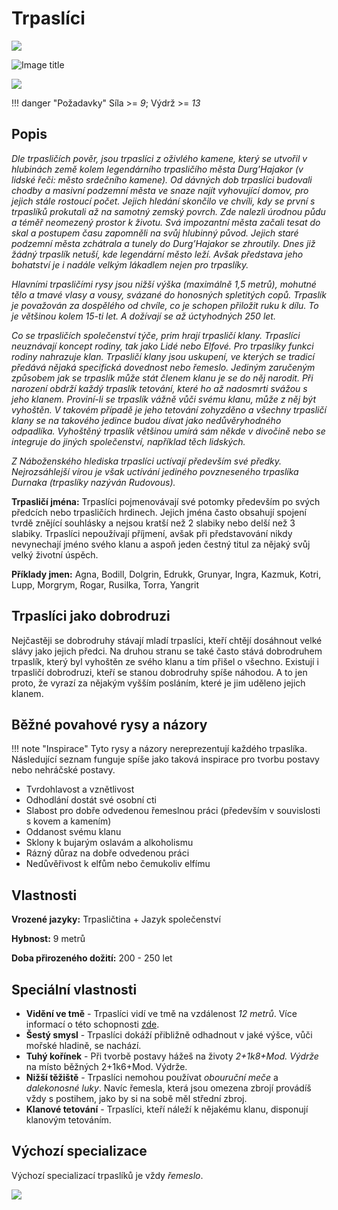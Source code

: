 # Trpaslíci

<img src="/assets/sep_line.png"/>

![Image title](/assets/OW/races/Dwarf.png)

<img src="/assets/sep_line.png"/>

!!! danger "Požadavky"
    Síla >= *9*; Výdrž >= *13*

## Popis

*Dle trpasličích pověr, jsou trpaslíci z oživlého kamene, který se utvořil v hlubinách země kolem legendárního trpasličího města Durg’Hajakor (v lidské řeči: město srdečního kamene). Od dávných dob trpaslíci budovali chodby a masivní podzemní města ve snaze najít vyhovující domov, pro jejich stále rostoucí počet. Jejich hledání skončilo ve chvíli, kdy se první s trpaslíků prokutali až na samotný zemský povrch. Zde nalezli úrodnou půdu a téměř neomezený prostor k životu. Svá impozantní města začali tesat do skal a postupem času zapomněli na svůj hlubinný původ. Jejich staré podzemní města zchátrala a tunely do Durg’Hajakor se zhroutily. Dnes již žádný trpaslík netuší, kde legendární město leží. Avšak představa jeho bohatství je i nadále velkým lákadlem nejen pro trpaslíky.*

*Hlavními trpasličími rysy jsou nižší výška (maximálně 1,5 metrů), mohutné tělo a tmavé vlasy a vousy, svázané do honosných spletitých copů. Trpaslík je považován za dospělého od chvíle, co je schopen přiložit ruku k dílu. To je většinou kolem 15-ti let. A dožívají se až úctyhodných 250 let.*

*Co se trpasličích společenství týče, prim hrají trpasličí klany. Trpaslíci neuznávají koncept rodiny, tak jako Lidé nebo Elfové. Pro trpaslíky funkci rodiny nahrazuje klan. Trpasličí klany jsou uskupení, ve kterých se tradicí předává nějaká specifická dovednost nebo řemeslo. Jediným zaručeným způsobem jak se trpaslík může stát členem klanu je se do něj narodit. Při narození obdrží každý trpaslík tetování, které ho až nadosmrti svážou s jeho klanem. Proviní-li se trpaslík vážně vůči svému klanu, může z něj být vyhoštěn. V takovém případě je jeho tetování zohyzděno a všechny trpasličí klany se na takového jedince budou dívat jako nedůvěryhodného odpadlíka. Vyhoštěný trpaslík většinou umírá sám někde v divočině nebo se integruje do jiných společenství, například těch lidských.*

*Z Náboženského hlediska trpaslíci uctívají především své předky. Nejrozsáhlejší vírou je však uctívání jediného povzneseného trpaslíka Durnaka (trpaslíky nazýván Rudovous).*

**Trpasličí jména:** Trpaslíci pojmenovávají své potomky především po svých předcích nebo trpasličích hrdinech. Jejich jména často obsahují spojení tvrdě znějící souhlásky a nejsou kratší než 2 slabiky nebo delší než 3 slabiky. Trpaslíci nepoužívají příjmení, avšak při představování nikdy nevynechají jméno svého klanu a aspoň jeden čestný titul za nějaký svůj velký životní úspěch.

**Příklady jmen:** Agna, Bodill, Dolgrin, Edrukk, Grunyar, Ingra, Kazmuk, Kotri, Lupp, Morgrym, Rogar, Rusilka, Torra, Yangrit

## Trpaslíci jako dobrodruzi

Nejčastěji se dobrodruhy stávají mladí trpaslíci, kteří chtějí dosáhnout velké slávy jako jejich předci. Na druhou stranu se také často stává dobrodruhem trpaslík, který byl vyhoštěn ze svého klanu a tím přišel o všechno. Existují i trpasličí dobrodruzi, kteří se stanou dobrodruhy spíše náhodou. A to jen proto, že vyrazí za nějakým vyšším posláním, které je jim uděleno jejich klanem.

## Běžné povahové rysy a názory

!!! note "Inspirace"
    Tyto rysy a názory nereprezentují každého trpaslíka. Následující seznam funguje spíše jako taková inspirace pro tvorbu postavy nebo nehráčské postavy. 

- Tvrdohlavost a vznětlivost
- Odhodlání dostát své osobní cti
- Slabost pro dobře odvedenou řemeslnou práci (především v souvislosti s kovem a kamením)
- Oddanost svému klanu
- Sklony k bujarým oslavám a alkoholismu
- Rázný důraz na dobře odvedenou práci
- Nedůvěřivost k elfům nebo čemukoliv elfímu

## Vlastnosti

**Vrozené jazyky:** Trpasličtina + Jazyk společenství

**Hybnost:** 9 metrů 

**Doba přirozeného dožití:** 200 - 250 let

## Speciální vlastnosti

- **Vidění ve tmě** - Trpaslíci vidí ve tmě na vzdálenost *12 metrů*. Více informací o této schopnosti [zde](/Pravidla%20a%20procedury/Adventures/#nebezpeci-a-nastrahy).
- **Šestý smysl** - Trpaslíci dokáží přibližně odhadnout v jaké výšce, vůči mořské hladině, se nachází.
- **Tuhý kořínek** - Při tvorbě postavy hážeš na životy *2+1k8+Mod. Výdrže* na místo běžných 2+1k6+Mod. Výdrže.
- **Nižší těžiště** - Trpaslíci nemohou používat *obouruční meče* a *dalekonosné luky*. Navíc řemesla, která jsou omezena zbrojí provádíš vždy s postihem, jako by si na sobě měl střední zbroj.
- **Klanové tetování** - Trpaslíci, kteří náleží k nějakému klanu, disponují klanovým tetováním.

## Výchozí specializace

Výchozí specializací trpaslíků je vždy *řemeslo*.

<img src="/assets/sep_line.png"/>
